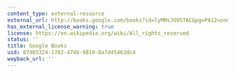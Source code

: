 ```yaml
---
content_type: external-resource
external_url: http://books.google.com/books?id=lyMNsJO9STAC&pg=PA12=onepage
has_external_license_warning: true
license: https://en.wikipedia.org/wiki/All_rights_reserved
status: ''
title: Google Books
uid: 07d65324-1782-474b-9819-8a7d45463dc4
wayback_url: ''
---
```

